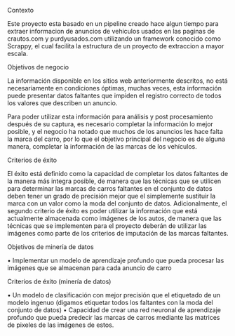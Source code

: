 Contexto

Este proyecto esta basado en un pipeline creado hace algun tiempo para extraer informacion de anuncios de vehiculos usados en las paginas de crautos.com y purdyusados.com utilizando un framework conocido como Scrappy, el cual facilita la estructura de un proyecto de extraccion a mayor escala.

Objetivos de negocio

La información disponible en los sitios web anteriormente descritos, no está necesariamente en condiciones óptimas, muchas veces, esta información puede presentar datos faltantes que impiden el registro correcto de todos los valores que describen un anuncio.

Para poder utilizar esta información para análisis y post procesamiento después de su captura, es necesario completar la información lo mejor posible, y el negocio ha notado que muchos de los anuncios les hace falta la marca del carro, por lo que el objetivo principal del negocio es de alguna manera, completar la información de las marcas de los vehículos.

Criterios de éxito

El éxito está definido como la capacidad de completar los datos faltantes de la manera más integra posible, de manera que las técnicas que se utilicen para determinar las marcas de carros faltantes en el conjunto de datos deben tener un grado de precisión mejor que el simplemente sustituir la marca con un valor como la moda del conjunto de datos. Adicionalmente, el segundo criterio de éxito es poder utilizar la información que está actualmente almacenada como imágenes de los autos, de manera que las técnicas que se implementen para el proyecto deberán de utilizar las imágenes como parte de los criterios de imputación de las marcas faltantes.

Objetivos de minería de datos

• Implementar un modelo de aprendizaje profundo que pueda procesar las imágenes que se almacenan para cada anuncio de carro

Criterios de éxito (minería de datos)

• Un modelo de clasificación con mejor precisión que el etiquetado de un modelo ingenuo (digamos etiquetar todos los faltantes con la moda del conjunto de datos)
• Capacidad de crear una red neuronal de aprendizaje profundo que pueda predecir las marcas de carros mediante las matrices de pixeles de las imágenes de estos.
